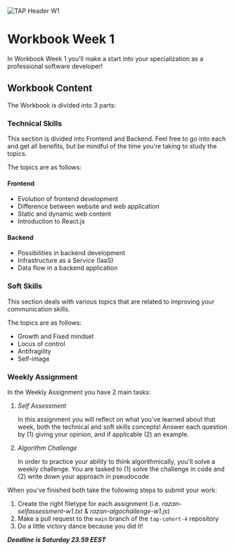 ![TAP Header W1](./../assets/w1-tap.png)

# Workbook Week 1

In Workbook Week 1 you'll make a start into your specialization as a professional software developer!

## Workbook Content

The Workbook is divided into 3 parts:

### **Technical Skills**

This section is divided into Frontend and Backend. Feel free to go into each and get all benefits, but be mindful of the time you're taking to study the topics.

The topics are as follows:

#### **Frontend**

- Evolution of frontend development
- Difference between website and web application
- Static and dynamic web content
- Introduction to React.js

#### **Backend**

- Possibilities in backend development
- Infrastructure as a Service (IaaS)
- Data flow in a backend application

### **Soft Skills**

This section deals with various topics that are related to improving your communication skills.

The topics are as follows:

- Growth and Fixed mindset
- Locus of control
- Antifragility
- Self-image

### **Weekly Assignment**

In the Weekly Assignment you have 2 main tasks:

1. _Self Assessment_

   In this assignment you will reflect on what you've learned about that week, both the technical and soft skills concepts! Answer each question by (1) giving your opinion, and if applicable (2) an example.

2. _Algorithm Challenge_

   In order to practice your ability to think algorithmically, you'll solve a weekly challenge. You are tasked to (1) solve the challenge in code and (2) write down your approach in pseudocode

When you've finished both take the following steps to submit your work:

1. Create the right filetype for each assignment (i.e. _razan-selfassessment-w1.txt_ & _razan-algochallenge-w1.js_)
2. Make a pull request to the `main` branch of the `tap-cohort-4` repository
3. Do a little victory dance because you did it!

_**Deadline is Saturday 23.59 EEST**_
